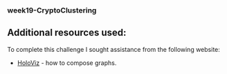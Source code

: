 ### week19-CryptoClustering

## Additional resources used:

To complete this challenge I sought assistance from the following website:

- [HoloViz](https://holoviz.org/tutorial/Composing_Plots.html) - how to compose graphs.
